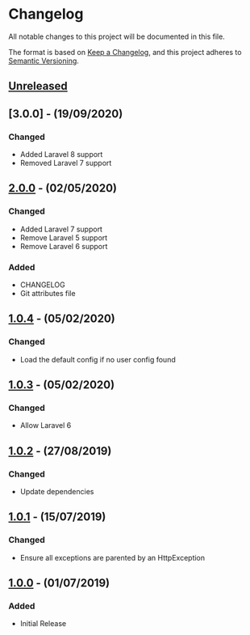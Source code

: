 # Changelog

All notable changes to this project will be documented in this file.

The format is based on [Keep a Changelog](https://keepachangelog.com/en/1.0.0/),
and this project adheres to [Semantic Versioning](https://semver.org/spec/v2.0.0.html).

## [Unreleased]

## [3.0.0] - (19/09/2020)

### Changed
- Added Laravel 8 support
- Removed Laravel 7 support

## [2.0.0] - (02/05/2020)

### Changed
- Added Laravel 7 support
- Remove Laravel 5 support
- Remove Laravel 6 support

### Added
- CHANGELOG
- Git attributes file

## [1.0.4] - (05/02/2020)

### Changed
- Load the default config if no user config found

## [1.0.3] - (05/02/2020)

### Changed
- Allow Laravel 6

## [1.0.2] - (27/08/2019)

### Changed
- Update dependencies

## [1.0.1] - (15/07/2019)

### Changed
- Ensure all exceptions are parented by an HttpException

## [1.0.0] - (01/07/2019)

### Added
- Initial Release

[Unreleased]: https://github.com/linkeys-app/signed-url/compare/v2.0.0...HEAD
[2.0.0]: https://github.com/linkeys-app/signed-url/compare/v1.0.4...v2.0.0
[1.0.4]: https://github.com/linkeys-app/signed-url/compare/v1.0.3...v1.0.4
[1.0.3]: https://github.com/linkeys-app/signed-url/compare/v1.0.2...v1.0.3
[1.0.2]: https://github.com/linkeys-app/signed-url/compare/v1.0.1...v1.0.2
[1.0.1]: https://github.com/linkeys-app/signed-url/compare/v1.0.0...v1.0.1
[1.0.0]: https://github.com/linkeys-app/signed-url/releases/tag/v1.0.0
